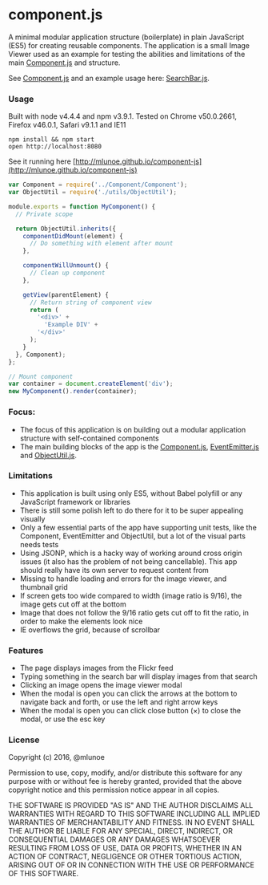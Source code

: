 component.js
===

A minimal modular application structure (boilerplate) in plain JavaScript (ES5) for creating reusable components. The application is a small Image Viewer used as an example for testing the abilities and limitations of the main [Component.js](https://github.com/mlunoe/component-js/blob/master/app/components/Component/Component.js) and structure.

See [Component.js](https://github.com/mlunoe/component-js/blob/master/app/components/Component/Component.js) and an example usage here: [SearchBar.js](https://github.com/mlunoe/component-js/blob/master/app/components/SearchBar/SearchBar.js).

### Usage

Built with node v4.4.4 and npm v3.9.1.
Tested on Chrome v50.0.2661,  Firefox v46.0.1, Safari v9.1.1 and IE11

```
npm install && npm start
open http://localhost:8080
```

See it running here [http://mlunoe.github.io/component-js](http://mlunoe.github.io/component-js)

```js
var Component = require('../Component/Component');
var ObjectUtil = require('./utils/ObjectUtil');

module.exports = function MyComponent() {
  // Private scope

  return ObjectUtil.inherits({
    componentDidMount(element) {
      // Do something with element after mount
    },

    componentWillUnmount() {
      // Clean up component
    },

    getView(parentElement) {
      // Return string of component view
      return (
        '<div>' +
          'Example DIV' +
        '</div>'
      );
    }
  }, Component);
};

// Mount component
var container = document.createElement('div');
new MyComponent().render(container);
```

### Focus:
- The focus of this application is on building out a modular application structure with self-contained components
- The main building blocks of the app is the [Component.js](https://github.com/mlunoe/component-js/blob/master/app/components/Component/Component.js), [EventEmitter.js](https://github.com/mlunoe/component-js/blob/master/app/events/EventEmitter.js) and [ObjectUtil.js](https://github.com/mlunoe/component-js/blob/master/app/utils/ObjectUtil.js).

### Limitations
- This application is built using only ES5, without Babel polyfill or any JavaScript framework or libraries
- There is still some polish left to do there for it to be super appealing visually
- Only a few essential parts of the app have supporting unit tests, like the Component, EventEmitter and ObjectUtil, but a lot of the visual parts needs tests
- Using JSONP, which is a hacky way of working around cross origin issues (it also has the problem of not being cancellable). This app should really have its own server to request content from
- Missing to handle loading and errors for the image viewer, and thumbnail grid
- If screen gets too wide compared to width (image ratio is 9/16), the image gets cut off at the bottom
- Image that does not follow the 9/16 ratio gets cut off to fit the ratio, in order to make the elements look nice
- IE overflows the grid, because of scrollbar

### Features
- The page displays images from the Flickr feed
- Typing something in the search bar will display images from that search
- Clicking an image opens the image viewer modal
- When the modal is open you can click the arrows at the bottom to navigate back and forth, or use the left and right arrow keys
- When the modal is open you can click close button (×) to close the modal, or use the esc key

### License
Copyright (c) 2016, @mlunoe

Permission to use, copy, modify, and/or distribute this software for any purpose with or without fee is hereby granted, provided that the above copyright notice and this permission notice appear in all copies.

THE SOFTWARE IS PROVIDED "AS IS" AND THE AUTHOR DISCLAIMS ALL WARRANTIES WITH REGARD TO THIS SOFTWARE INCLUDING ALL IMPLIED WARRANTIES OF MERCHANTABILITY AND FITNESS. IN NO EVENT SHALL THE AUTHOR BE LIABLE FOR ANY SPECIAL, DIRECT, INDIRECT, OR CONSEQUENTIAL DAMAGES OR ANY DAMAGES WHATSOEVER RESULTING FROM LOSS OF USE, DATA OR PROFITS, WHETHER IN AN ACTION OF CONTRACT, NEGLIGENCE OR OTHER TORTIOUS ACTION, ARISING OUT OF OR IN CONNECTION WITH THE USE OR PERFORMANCE OF THIS SOFTWARE.
